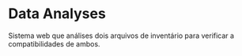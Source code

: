 # Data Analyses
 Sistema web que análises dois arquivos de inventário para verificar a compatibilidades de ambos.
